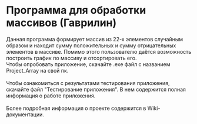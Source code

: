 # Программа для обработки массивов (Гаврилин) 
Данная программа формирует массив из 22-х элементов случайным образом и находит сумму положительных и сумму отрицательных элементов в массиве. Помимо этого пользователю даётся возможность построить график по массиву и отсортировать его. 
<br>Чтобы опробовать приложение, скачайте .exe файл с названием Project_Array на свой пк.</br>
<br>Чтобы ознакомиться с результатами тестирования приложения, скачайте файл "Тестирование приложения". В нем содержится полная информация о работе приложения.</br>
<br>Более подробная информация о проекте содержится в Wiki-документации.</br>
